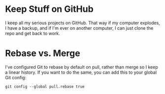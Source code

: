 # Keep Stuff on GitHub
I keep all my serious projects on GitHub. That way if my computer explodes, I have a backup, and if I'm ever on another computer, I can just clone the repo and get back to work.

# Rebase vs. Merge
I've configured Git to rebase by default on pull, rather than merge so I keep a linear history. If you want to do the same, you can add this to your global Git config:
```
git config --global pull.rebase true
```
